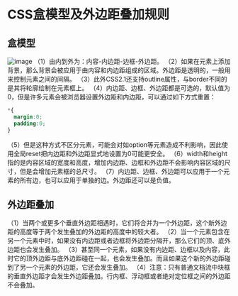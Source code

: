 # CSS盒模型及外边距叠加规则

## 盒模型

![image](https://github.com/woojean/woojean.github.io/blob/master/images/css_1.png)
（1）由内到外为：内容-内边距-边框-外边距。
（2）如果在元素上添加背景，那么背景会被应用于由内容和内边距组成的区域。外边距是透明的，一般用来控制元素之间的间隔。
（3）此外CSS2.1还支持outline属性，与border不同的是其将轮廓绘制在元素框上。
（4）内边距、边框、外边距都是可选的，默认值为0，但是许多元素会被浏览器设置外边距和内边距，可以通过如下方式重置：

```css
*{
  margin:0;
  padding:0;
}
```
（5）但是这种方式不区分元素，可能会对如option等元素造成不利影响，因此使用全局reset把内边距和外边距显式地设置为0可能更安全。
（6）width和height指的是内容区域的宽度和高度，增加内边距、边框和外边距不会影响内容区域的尺寸，但是会增加元素框的总尺寸。
（7）内边距、边框、外边距可以应用于一个元素的所有边，也可以应用于单独的边。外边距还可以是负值。

## 外边距叠加

（1）当两个或更多个垂直外边距相遇时，它们将合并为一个外边距，这个新外边距的高度等于两个发生叠加的外边距的高度中的较大者。
（2）当一个元素包含在另一个元素中时，如果没有内边距或者边框将外边距分隔开，那么它们的顶、底外边距也会发生叠加。
（3）甚至同一个元素，如果没有内边距、边框以及内容，此时它的顶外边距与底外边距碰在一起，也会发生叠加。而且如果这个新的外边距碰到了另一个元素的外边距，它还会发生叠加。
（4）注意：只有普通文档流中块框的垂直外边距才会发生外边距叠加。行内框、浮动框或者绝对定位框之间的外边距不会叠加。